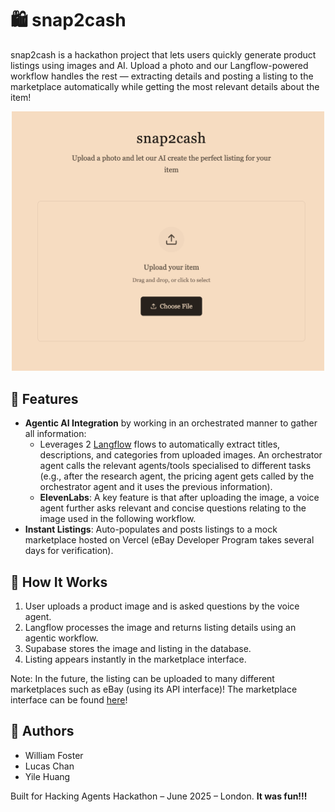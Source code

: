 # 🛍️ snap2cash

snap2cash is a hackathon project that lets users quickly generate product listings using images and AI. Upload a photo and our Langflow-powered workflow handles the rest — extracting details and posting a listing to the marketplace automatically while getting the most relevant details about the item!

<p align="center">
  <img src="./assets/image.png" alt="App Screenshot" width="500"/>
</p>

## 🚀 Features

- **Agentic AI Integration** by working in an orchestrated manner to gather all information: 
    - Leverages 2 [Langflow](https://langflow.org/) flows to automatically extract titles, descriptions, and categories from uploaded images. An orchestrator agent calls the relevant agents/tools specialised to different tasks (e.g., after the research agent, the pricing agent gets called by the orchestrator agent and it uses the previous information).
    - **ElevenLabs**: A key feature is that after uploading the image, a voice agent further asks relevant and concise questions relating to the image used in the following workflow.
- **Instant Listings**: Auto-populates and posts listings to a mock marketplace hosted on Vercel (eBay Developer Program takes several days for verification).

## 🧠 How It Works

1. User uploads a product image and is asked questions by the voice agent.
2. Langflow processes the image and returns listing details using an agentic workflow.
3. Supabase stores the image and listing in the database.
4. Listing appears instantly in the marketplace interface.

Note: In the future, the listing can be uploaded to many different marketplaces such as eBay (using its API interface)! The marketplace interface can be found [here](https://my-listing-app-tawny.vercel.app/)! 

## 🙌 Authors

- William Foster
- Lucas Chan
- Yile Huang

Built for Hacking Agents Hackathon – June 2025 – London. **It was fun!!!**
